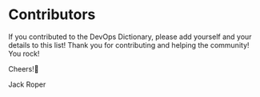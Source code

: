 # Contributors

If you contributed to the DevOps Dictionary, please add yourself and your details to this list! Thank you for contributing and helping the community! You rock!

Cheers!🍻

Jack Roper 

